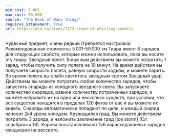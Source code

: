 ```yaml
---
min_cost: 5 001
max_cost: 50 000
source: "The Book of Many Things"
requires_attunement: True
url: https://dnd.su/items/7173-crown-of-whirling-comets/
---
```


Чудесный предмет, очень редкий (требуется настройка)
Рекомендованная стоимость: 5 001-50 000 зм
Тиара имеет 6 зарядов для следующих свойств, которые можно использовать, пока вы носите эту тиару:
Звездный полет. Бонусным действием вы можете потратить 1 заряд, чтобы получить силу полета на 10 минут. На время действия вы получаете скорость полета, равную скорости ходьбы, и можете парить. Во время полета вы слабо светитесь звездным светом.Звездный удар. Действием вы можете потратить любое количество зарядов, чтобы запустить снаряды из холодного звездного света. Вы запускаете количество снарядов, равное количеству потраченных зарядов, и можете направить их на одно или несколько существ, при условии, что все существа находятся в пределах 120 футов от вас и вы можете их видеть. Снаряды автоматически попадают по цели, и каждый снаряд наносит 2к4 урона холодом.
Кружащийся град. Вы можете действием потратить 3 заряда, и наложить заклинание град [ice storm] (Сл спасброска 16).
Корона восстанавливают 1к6 израсходованных зарядов ежедневно на рассвете.